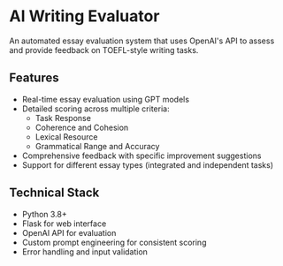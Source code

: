 # AI Writing Evaluator

An automated essay evaluation system that uses OpenAI's API to assess and provide feedback on TOEFL-style writing tasks.

## Features

- Real-time essay evaluation using GPT models
- Detailed scoring across multiple criteria:
  - Task Response
  - Coherence and Cohesion
  - Lexical Resource
  - Grammatical Range and Accuracy
- Comprehensive feedback with specific improvement suggestions
- Support for different essay types (integrated and independent tasks)

## Technical Stack

- Python 3.8+
- Flask for web interface
- OpenAI API for evaluation
- Custom prompt engineering for consistent scoring
- Error handling and input validation

